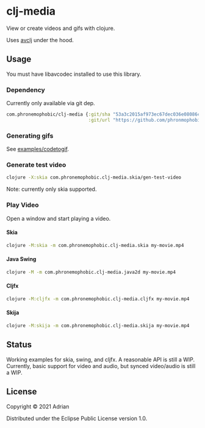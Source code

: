 # clj-media

View or create videos and gifs with clojure.

Uses [avclj](https://github.com/cnuernber/avclj) under the hood.

## Usage

You must have libavcodec installed to use this library.

### Dependency

Currently only available via git dep.
```clojure
com.phronemophobic/clj-media {:git/sha "53a3c2015af973ec67dec036e08086cfac0d2107"
                              :git/url "https://github.com/phronmophobic/clj-media"}
```

### Generating gifs

See [examples/codetogif](examples/codetogif).

### Generate test video

```bash
clojure -X:skia com.phronemophobic.clj-media.skia/gen-test-video
```

Note: currently only skia supported.

### Play Video

Open a window and start playing a video.

#### Skia

```bash
clojure -M:skia -m com.phronemophobic.clj-media.skia my-movie.mp4
```

#### Java Swing

```bash
clojure -M -m com.phronemophobic.clj-media.java2d my-movie.mp4
```

#### Cljfx

```bash
clojure -M:cljfx -m com.phronemophobic.clj-media.cljfx my-movie.mp4
```

#### Skija

```bash
clojure -M:skija -m com.phronemophobic.clj-media.skija my-movie.mp4
```

## Status

Working examples for skia, swing, and cljfx. A reasonable API is still a WIP. Currently, basic support for video and audio, but synced video/audio is still a WIP.

## License

Copyright © 2021 Adrian

Distributed under the Eclipse Public License version 1.0.
